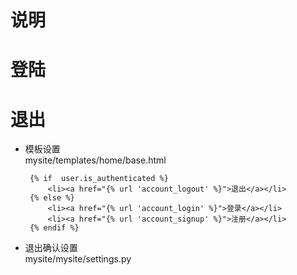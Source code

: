 # 说明
# 登陆
   
# 退出
  - 模板设置
    <br/>mysite/templates/home/base.html
       ``` 
        {% if  user.is_authenticated %}
            <li><a href="{% url 'account_logout' %}">退出</a></li>
        {% else %}
            <li><a href="{% url 'account_login' %}">登录</a></li>
            <li><a href="{% url 'account_signup' %}">注册</a></li>
        {% endif %}
       ```
  - 退出确认设置
   <br/>mysite/mysite/settings.py
  ``` 
  ```